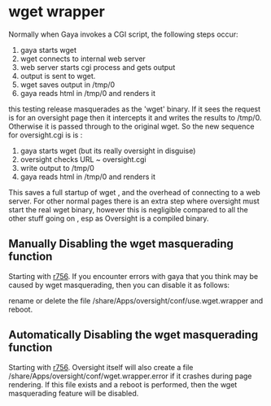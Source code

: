 

# wget wrapper #

Normally when Gaya invokes a CGI script, the following steps occur:

  1. gaya starts wget
  1. wget connects to internal web server
  1. web server starts cgi process and gets output
  1. output is sent to wget.
  1. wget saves output in /tmp/0
  1. gaya reads html in /tmp/0 and renders it

this testing release masquerades as the 'wget' binary. If it sees the request is for an oversight page then it intercepts it and writes the results to /tmp/0. Otherwise it is passed through to the original wget. So the new sequence for oversight.cgi is is :


  1. gaya starts wget (but its really oversight in disguise)
  1. oversight checks URL ~ oversight.cgi
  1. write output to /tmp/0
  1. gaya reads html in /tmp/0 and renders it

This saves a full startup of wget , and the overhead of connecting to a web server.
For other normal pages there is an extra step where oversight must start the real wget binary, however this is negligible compared to all the other stuff going on , esp as Oversight is a compiled binary.

## Manually Disabling the wget masquerading function ##

Starting with [r756](https://code.google.com/p/oversight/source/detail?r=756). If you encounter errors with gaya that you think may be caused by wget masquerading, then you can disable it as follows:

rename or delete the file /share/Apps/oversight/conf/use.wget.wrapper and reboot.

## Automatically Disabling the wget masquerading function ##

Starting with [r756](https://code.google.com/p/oversight/source/detail?r=756). Oversight itself will also create a file
/share/Apps/oversight/conf/wget.wrapper.error
if it crashes during page rendering.
If this file exists and a reboot is performed, then the wget masquerading feature will be disabled.